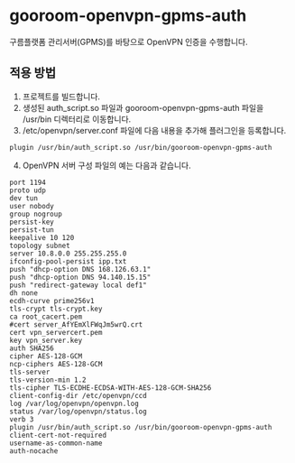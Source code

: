 # gooroom-openvpn-gpms-auth

구름플랫폼 관리서버(GPMS)를 바탕으로 OpenVPN 인증을 수행합니다.

## 적용 방법

1. 프로젝트를 빌드합니다.
2. 생성된 auth_script.so 파일과 gooroom-openvpn-gpms-auth 파일을 /usr/bin 디렉터리로 이동합니다.
3. /etc/openvpn/server.conf 파일에 다음 내용을 추가해 플러그인을 등록합니다.

```
plugin /usr/bin/auth_script.so /usr/bin/gooroom-openvpn-gpms-auth
```

4. OpenVPN 서버 구성 파일의 예는 다음과 같습니다.

```
port 1194
proto udp
dev tun
user nobody
group nogroup
persist-key
persist-tun
keepalive 10 120
topology subnet
server 10.8.0.0 255.255.255.0
ifconfig-pool-persist ipp.txt
push "dhcp-option DNS 168.126.63.1"
push "dhcp-option DNS 94.140.15.15"
push "redirect-gateway local def1"
dh none
ecdh-curve prime256v1
tls-crypt tls-crypt.key
ca root_cacert.pem
#cert server_AfYEmXlFWqJm5wrQ.crt
cert vpn_servercert.pem
key vpn_server.key
auth SHA256
cipher AES-128-GCM
ncp-ciphers AES-128-GCM
tls-server
tls-version-min 1.2
tls-cipher TLS-ECDHE-ECDSA-WITH-AES-128-GCM-SHA256
client-config-dir /etc/openvpn/ccd
log /var/log/openvpn/openvpn.log
status /var/log/openvpn/status.log
verb 3
plugin /usr/bin/auth_script.so /usr/bin/gooroom-openvpn-gpms-auth
client-cert-not-required
username-as-common-name
auth-nocache
```

